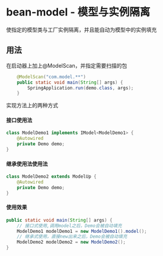 # bean-model - 模型与实例隔离
使指定的模型类与工厂实例隔离，并且能自动为模型中的实例填充

## 用法

在启动器上加上@ModelScan，并指定需要扫描的包
``` java 
    @ModelScan("com.model.**")
    public static void main(String[] args) {
        SpringApplication.run(demo.class, args);
    }
```
实现方法上的两种方式
#### 接口使用法

```java
class ModelDemo1 implements IModel<ModelDemo1> {
    @Autowired
    private Demo demo;
}
```
#### 继承使用法使用法
```java
class ModelDemo2 extends ModelUp {
    @Autowired
    private Demo demo;
}
```
#### 使用效果

```java
public static void main(String[] args) {
    // 接口式使用,调用model之后，Demo会被自动填充
    ModelDemo1 modelDemo1 = new ModelDemo1().model();
    // 继承式使用，直接new出来之后，Demo会被自动填充
    ModelDemo2 modelDemo2 = new ModelDemo2();
}
```

